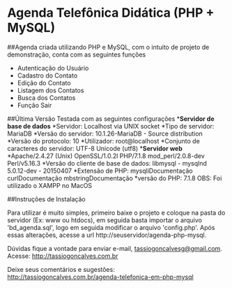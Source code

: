# Agenda Telefônica Didática (PHP + MySQL)

##Agenda criada utilizando PHP e MySQL, com o intuito de projeto de demonstração, conta com as seguintes funções
* Autenticação do Usuário
* Cadastro do Contato
* Edição do Contato
* Listagem dos Contatos
* Busca dos Contatos
* Função Sair

##Última Versão Testada com as seguintes configurações
***Servidor de base de dados**
  *Servidor: Localhost via UNIX socket
  *Tipo de servidor: MariaDB
  *Versão do servidor: 10.1.26-MariaDB - Source distribution
  *Versão do protocolo: 10
  *Utilizador: root@localhost
  *Conjunto de caracteres do servidor: UTF-8 Unicode (utf8)
***Servidor web**
  *Apache/2.4.27 (Unix) OpenSSL/1.0.2l PHP/7.1.8 mod_perl/2.0.8-dev Perl/v5.16.3
  *Versão do cliente de base de dados: libmysql - mysqlnd 5.0.12-dev - 20150407
  *Extensão de PHP: mysqliDocumentação curlDocumentação mbstringDocumentação
  *versão do PHP: 7.1.8
OBS: Foi utilizado o XAMPP no MacOS

##Instruções de Instalação

Para utilizar é muito simples, primeiro baixe o projeto e coloque na pasta do servidor (Ex: www ou htdocs), em seguida basta importar o arquivo 'bd_agenda.sql', logo em seguida modificar o arquivo 'config.php'.
Após essas alterações, acesse a url http://seuservidor/agenda-php-mysql.

Dúvidas fique a vontade para enviar e-mail, tassiogoncalvesg@gmail.com.
Acesse: http://tassiogoncalves.com.br

Deixe seus comentários e sugestões: http://tassiogoncalves.com.br/agenda-telefonica-em-php-mysql